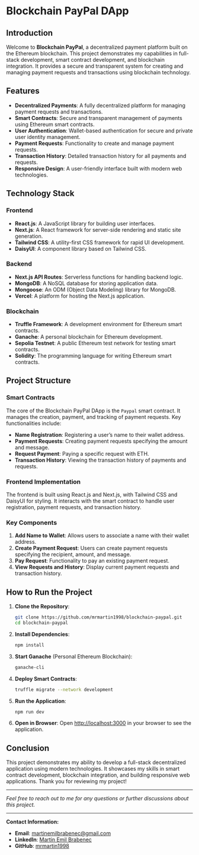 # Blockchain PayPal DApp

## Introduction

Welcome to **Blockchain PayPal**, a decentralized payment platform built on the Ethereum blockchain. This project demonstrates my capabilities in full-stack development, smart contract development, and blockchain integration. It provides a secure and transparent system for creating and managing payment requests and transactions using blockchain technology.

## Features

- **Decentralized Payments**: A fully decentralized platform for managing payment requests and transactions.
- **Smart Contracts**: Secure and transparent management of payments using Ethereum smart contracts.
- **User Authentication**: Wallet-based authentication for secure and private user identity management.
- **Payment Requests**: Functionality to create and manage payment requests.
- **Transaction History**: Detailed transaction history for all payments and requests.
- **Responsive Design**: A user-friendly interface built with modern web technologies.

## Technology Stack

### Frontend
- **React.js**: A JavaScript library for building user interfaces.
- **Next.js**: A React framework for server-side rendering and static site generation.
- **Tailwind CSS**: A utility-first CSS framework for rapid UI development.
- **DaisyUI**: A component library based on Tailwind CSS.

### Backend
- **Next.js API Routes**: Serverless functions for handling backend logic.
- **MongoDB**: A NoSQL database for storing application data.
- **Mongoose**: An ODM (Object Data Modeling) library for MongoDB.
- **Vercel**: A platform for hosting the Next.js application.

### Blockchain
- **Truffle Framework**: A development environment for Ethereum smart contracts.
- **Ganache**: A personal blockchain for Ethereum development.
- **Sepolia Testnet**: A public Ethereum test network for testing smart contracts.
- **Solidity**: The programming language for writing Ethereum smart contracts.

## Project Structure

### Smart Contracts

The core of the Blockchain PayPal DApp is the `Paypal` smart contract. It manages the creation, payment, and tracking of payment requests. Key functionalities include:
- **Name Registration**: Registering a user’s name to their wallet address.
- **Payment Requests**: Creating payment requests specifying the amount and message.
- **Request Payment**: Paying a specific request with ETH.
- **Transaction History**: Viewing the transaction history of payments and requests.

### Frontend Implementation

The frontend is built using React.js and Next.js, with Tailwind CSS and DaisyUI for styling. It interacts with the smart contract to handle user registration, payment requests, and transaction history.

### Key Components

1. **Add Name to Wallet**: Allows users to associate a name with their wallet address.
2. **Create Payment Request**: Users can create payment requests specifying the recipient, amount, and message.
3. **Pay Request**: Functionality to pay an existing payment request.
4. **View Requests and History**: Display current payment requests and transaction history.

## How to Run the Project

1. **Clone the Repository**:
    ```sh
    git clone https://github.com/mrmartin1998/blockchain-paypal.git
    cd blockchain-paypal
    ```

2. **Install Dependencies**:
    ```sh
    npm install
    ```

3. **Start Ganache** (Personal Ethereum Blockchain):
    ```sh
    ganache-cli
    ```

4. **Deploy Smart Contracts**:
    ```sh
    truffle migrate --network development
    ```

5. **Run the Application**:
    ```sh
    npm run dev
    ```

6. **Open in Browser**:
    Open [http://localhost:3000](http://localhost:3000) in your browser to see the application.

## Conclusion

This project demonstrates my ability to develop a full-stack decentralized application using modern technologies. It showcases my skills in smart contract development, blockchain integration, and building responsive web applications. Thank you for reviewing my project!

---

*Feel free to reach out to me for any questions or further discussions about this project.*

---

**Contact Information:**

- **Email**: martinemilbrabenec@gmail.com
- **LinkedIn**: [Martin Emil Brabenec](https://www.linkedin.com/in/martin-emil-brabenec-33b818148/)
- **GitHub**: [mrmartin1998](https://github.com/mrmartin1998/)
